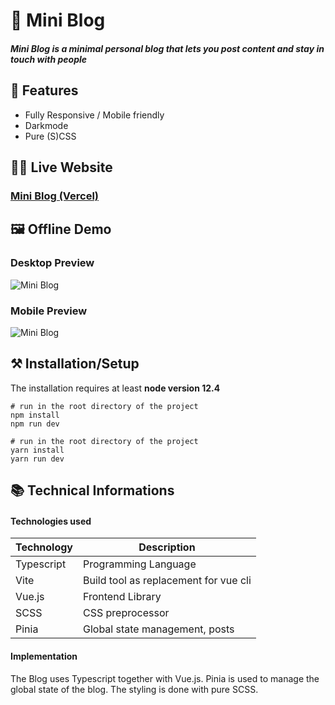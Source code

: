 # 📙 Mini Blog

##### Mini Blog is a minimal personal blog that lets you post content and stay in touch with people


## 📖 Features
 - Fully Responsive / Mobile friendly
 - Darkmode
 - Pure (S)CSS


## 👩‍💻 Live Website

### [Mini Blog (Vercel)](https://mini-blog-phi.vercel.app)

## 🖼 Offline Demo

### Desktop Preview
![Mini Blog](/demo/mini-blog-desktop-demo.gif)

### Mobile Preview
![Mini Blog](/demo/mini-blog-mobile-demo.gif)


## ⚒ Installation/Setup
The installation requires at least **node version 12.4**

```Shell
# run in the root directory of the project
npm install
npm run dev

# run in the root directory of the project
yarn install
yarn run dev
```


## 📚 Technical Informations

#### Technologies used

| Technology              | Description                            |
|-------------------------|----------------------------------------|
| Typescript              |   Programming Language
| Vite                    |   Build tool as replacement for vue cli    |
| Vue.js                   |   Frontend Library                              |
| SCSS                    |   CSS preprocessor                              |
| Pinia              |   Global state management, posts  |


#### Implementation
The Blog uses Typescript together with Vue.js. 
Pinia is used to manage the global state of the blog.
The styling is done with pure SCSS.



